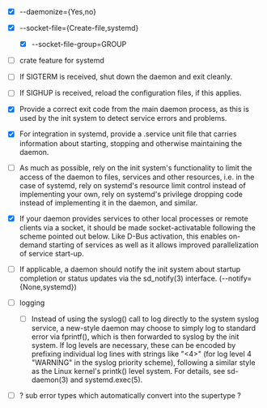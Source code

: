 - [x] --daemonize={Yes,no}

- [x] --socket-file={Create-file,systemd}

  - [x] --socket-file-group=GROUP

- [ ] crate feature for systemd

- [ ] If SIGTERM is received, shut down the daemon and exit cleanly.

- [ ] If SIGHUP is received, reload the configuration files, if this applies.

- [x] Provide a correct exit code from the main daemon process, as this is used by the init system to detect service errors and problems.

- [x] For integration in systemd, provide a .service unit file that carries information about starting, stopping and otherwise maintaining the daemon.

- [ ] As much as possible, rely on the init system's functionality to limit the access of the daemon to files, services and other resources, i.e. in the case of systemd, rely on systemd's resource limit control instead of implementing your own, rely on systemd's privilege dropping code instead of implementing it in the daemon, and similar.

- [x] If your daemon provides services to other local processes or remote clients via a socket, it should be made socket-activatable following the scheme pointed out below.  Like D-Bus activation, this enables on-demand starting of services as well as it allows improved parallelization of service start-up.

- [ ] If applicable, a daemon should notify the init system about startup completion or status updates via the sd_notify(3) interface.  (--notify={None,systemd})

- [ ] logging

  - [ ] Instead of using the syslog() call to log directly to the system syslog service, a new-style daemon may choose to simply log to standard error via fprintf(), which is then forwarded to syslog by the init system.  If log levels are necessary, these can be encoded by prefixing individual log lines with strings like "<4>" (for log level 4 "WARNING" in the syslog priority scheme), following a similar style as the Linux kernel's printk() level system.  For details, see sd-daemon(3) and systemd.exec(5).

- [ ] ? sub error types which automatically convert into the supertype ?
